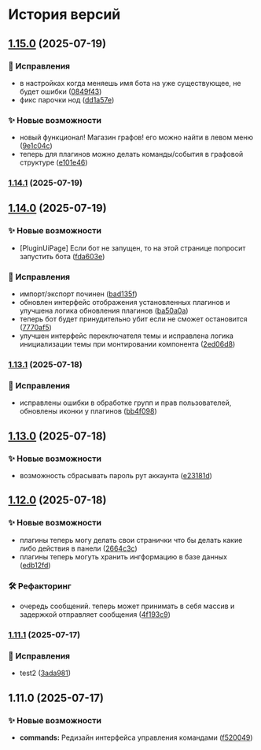# История версий


## [1.15.0](https://github.com/blockmineJS/blockmine/compare/v1.14.1...v1.15.0) (2025-07-19)


### 🐛 Исправления

* в настройках когда меняешь имя бота на уже существующее, не будет ошибки ([0849f43](https://github.com/blockmineJS/blockmine/commit/0849f43a3b76640c18b1c358a56fedd801bb54ca))
* фикс парочки нод ([dd1a57e](https://github.com/blockmineJS/blockmine/commit/dd1a57e574d107a62934c3fe41aa0d4a1d90660f))


### ✨ Новые возможности

* новый функционал! Магазин графов! его можно найти в левом меню ([9e1c04c](https://github.com/blockmineJS/blockmine/commit/9e1c04cc1c512525b17591c72eb677d55e14b916))
* теперь для плагинов можно делать команды/события в графовой структуре ([e101e46](https://github.com/blockmineJS/blockmine/commit/e101e46c3e5b3fad1a0a47a74a6d64526ee72880))

### [1.14.1](https://github.com/blockmineJS/blockmine/compare/v1.14.0...v1.14.1) (2025-07-19)

## [1.14.0](https://github.com/blockmineJS/blockmine/compare/v1.13.1...v1.14.0) (2025-07-19)


### ✨ Новые возможности

* [PluginUiPage] Если бот не запущен, то на этой странице попросит запустить бота ([fda603e](https://github.com/blockmineJS/blockmine/commit/fda603ee4162b32d3bac481307dc6aca2d671d07))


### 🐛 Исправления

* импорт/экспорт починен ([bad135f](https://github.com/blockmineJS/blockmine/commit/bad135fe04c7e1dc5bb0cfc67a326a3a60e3b040))
* обновлен интерфейс отображения установленных плагинов и улучшена логика обновления плагинов ([ba50a0a](https://github.com/blockmineJS/blockmine/commit/ba50a0aec6bf656e73fb46dc575668dbc617d5ce))
* теперь бот будет принудительно убит если не сможет остановится ([7770af5](https://github.com/blockmineJS/blockmine/commit/7770af5999abf108ec38ab416d8aab3fd5c804ab))
* улучшен интерфейс переключателя темы и исправлена логика инициализации темы при монтировании компонента ([2ed06d8](https://github.com/blockmineJS/blockmine/commit/2ed06d8ed26263521741b62318cab34cf561248e))

### [1.13.1](https://github.com/blockmineJS/blockmine/compare/v1.13.0...v1.13.1) (2025-07-18)


### 🐛 Исправления

* исправлены ошибки в обработке групп и прав пользователей, обновлены иконки у плагинов ([bb4f098](https://github.com/blockmineJS/blockmine/commit/bb4f098736b3249d19e5fc83bb7baadab9e6ce9f))

## [1.13.0](https://github.com/blockmineJS/blockmine/compare/v1.12.0...v1.13.0) (2025-07-18)


### ✨ Новые возможности

* возможность сбрасывать пароль рут аккаунта ([e23181d](https://github.com/blockmineJS/blockmine/commit/e23181d29dbe730ff882d654b8ec0e80a1f007bc))

## [1.12.0](https://github.com/blockmineJS/blockmine/compare/v1.11.5...v1.12.0) (2025-07-18)


### ✨ Новые возможности

* плагины теперь могу делать свои странички что бы делать какие либо действия в панели ([2664c3c](https://github.com/blockmineJS/blockmine/commit/2664c3c1a02db4e650f8a5be7e96ebbcfe3ab0bb))
* плагины теперь могуть хранить ингформацию в базе данных ([edb12fd](https://github.com/blockmineJS/blockmine/commit/edb12fd365603bc72c82ad159ffd734cec265dcb))


### 🛠 Рефакторинг

* очередь сообщений. теперь может принимать в себя массив и задержкой отправляет сообщения ([4f193c9](https://github.com/blockmineJS/blockmine/commit/4f193c9c1c76a53ff655e63f520aa83e16c35126))

### [1.11.1](https://github.com/blockmineJS/blockmine/compare/v1.11.0...v1.11.1) (2025-07-17)


### 🐛 Исправления

* test2 ([3ada981](https://github.com/blockmineJS/blockmine/commit/3ada981363de10b9d38cf34f5eb3a00ef527d6b2))

## 1.11.0 (2025-07-17)


### ✨ Новые возможности

* **commands:** Редизайн интерфейса управления командами ([f520049](https://github.com/blockmineJS/blockmine/commit/f520049196dad133ea7957398d512c0334e85917))